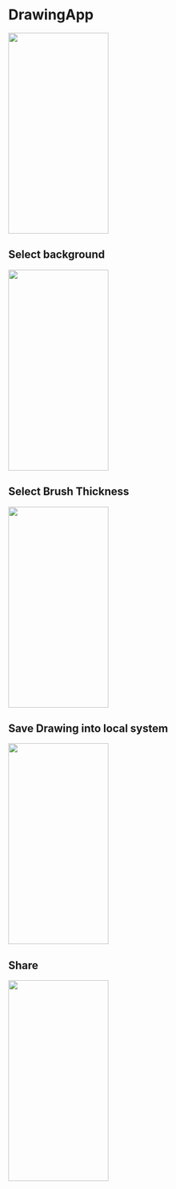 # DrawingApp


<img src="https://user-images.githubusercontent.com/53905865/223854176-5e026107-3f9d-4753-9ff8-1f155267b871.png" 
     data-canonical-src="https://user-images.githubusercontent.com/53905865/223854176-5e026107-3f9d-4753-9ff8-1f155267b871.png" 
     width="200" height="400" />
     
## Select background
<img src="https://user-images.githubusercontent.com/53905865/223854458-e7943933-011b-4fdb-b775-50f962dfc3f1.png" 
     data-canonical-src="https://user-images.githubusercontent.com/53905865/223854458-e7943933-011b-4fdb-b775-50f962dfc3f1.png" 
     width="200" height="400" />

## Select Brush Thickness
<img src="https://user-images.githubusercontent.com/53905865/223854566-de81c382-2a48-45ad-9510-1ee176e7b1a9.png" 
     data-canonical-src="https://user-images.githubusercontent.com/53905865/223854566-de81c382-2a48-45ad-9510-1ee176e7b1a9.png" 
     width="200" height="400" />
     
## Save Drawing into local system
<img src="https://user-images.githubusercontent.com/53905865/223854734-3a906097-7fb4-4226-a032-3791df8f7d58.png" 
     data-canonical-src="https://user-images.githubusercontent.com/53905865/223854734-3a906097-7fb4-4226-a032-3791df8f7d58.png" 
     width="200" height="400" />

## Share
<img src="https://user-images.githubusercontent.com/53905865/223854942-a771895d-179c-472f-8451-bc609c3778f3.png" 
     data-canonical-src="https://user-images.githubusercontent.com/53905865/223854942-a771895d-179c-472f-8451-bc609c3778f3.png" 
     width="200" height="400" />



